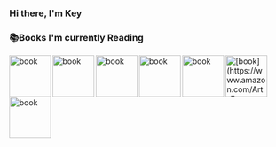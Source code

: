 ### Hi there, I'm Key  









<h3>📚Books I'm currently Reading</h3>
    <img src="https://images-na.ssl-images-amazon.com/images/I/410hiaPGyCL._SX348_BO1,204,203,200_.jpg" alt="book" width="75" align="left" />
    <img src="https://m.media-amazon.com/images/I/914diTN43CL._SL1500_.jpg" alt="book" width="75" align="left" />
    <img src="https://m.media-amazon.com/images/I/91XLN3fDE7L._SL1500_.jpg" alt="book" width="75" align="left"/>
    <img src="https://m.media-amazon.com/images/I/91PMdBWVONL._SL1500_.jpg" alt="book" width="75" align="left"/>
    <img src="https://m.media-amazon.com/images/I/81ntpaenZKL._SL1500_.jpg" alt="book" width="75" align="left"/>
    <img src="https://m.media-amazon.com/images/I/81SmVR3lp7L._SL1500_.jpg" alt="[book](https://www.amazon.com/Art-Focus-Meaning-Reinvent-Yourself/)" width="75" align="left"/>
    <img src="" alt="book" width="75" align="left"/>
